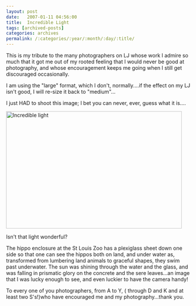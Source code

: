 ```yaml
---
layout: post
date:	2007-01-11 04:56:00
title:  Incredible Light
tags: [archived-posts]
categories: archives
permalink: /:categories/:year/:month/:day/:title/
---
```

This is my tribute to the many photographers on LJ whose work I admire so much that it got me out of my rooted feeling that I would never be good at photography, and whose encouragement keeps me going when I still get discouraged occasionally. 

I am using the "large" format, which I don't, normally....if the effect on my LJ isn't good, I will re-size it back to "medium"...


I just HAD to shoot this image; I bet you can never, ever, guess what it is....

<a href="http://www.flickr.com/photos/93608290@N00/353216651/" title="Photo Sharing"><img src="http://farm1.static.flickr.com/146/353216651_b16e298c25_o.jpg" width="480" height="320" alt="Incredible light" /></a>


Isn't that light wonderful? 

The hippo enclosure at the St Louis Zoo has a plexiglass sheet down one side so that one can see the hippos both on land, and under water as, transformed from lumbering land animals to graceful shapes, they swim past underwater. The sun was shining through the water and the glass, and was falling in prismatic glory on the concrete and the sere leaves...an image that I was lucky enough to see, and even luckier to have the camera handy!

To every one of you photographers, from A to Y, ( through D and K and at least two S's!)who have encouraged me and my photography...thank you.
